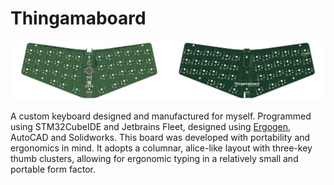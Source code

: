 # Thingamaboard

<img src="/.github/images/front_image.png" width="50%" /><img src="/.github/images/back_image.png" width="50%" />

A custom keyboard designed and manufactured for myself. Programmed using STM32CubeIDE and Jetbrains Fleet, designed using [Ergogen](https://github.com/ergogen/ergogen), AutoCAD and Solidworks. This board was developed with portability and ergonomics in mind. It adopts a columnar, alice-like layout with three-key thumb clusters, allowing for ergonomic typing in a relatively small and portable form factor.
